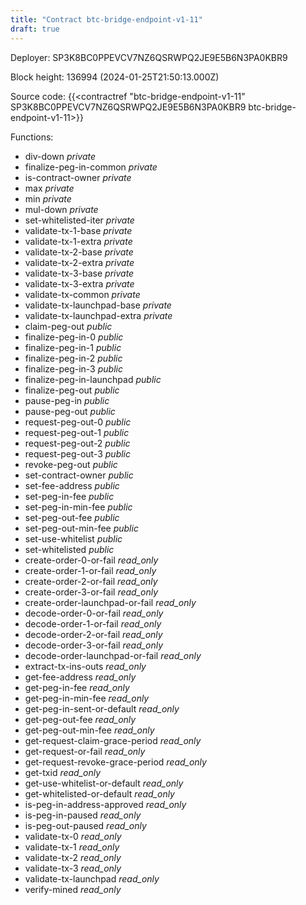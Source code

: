 ```yaml
---
title: "Contract btc-bridge-endpoint-v1-11"
draft: true
---
```

Deployer: SP3K8BC0PPEVCV7NZ6QSRWPQ2JE9E5B6N3PA0KBR9


 



Block height: 136994 (2024-01-25T21:50:13.000Z)

Source code: {{<contractref "btc-bridge-endpoint-v1-11" SP3K8BC0PPEVCV7NZ6QSRWPQ2JE9E5B6N3PA0KBR9 btc-bridge-endpoint-v1-11>}}

Functions:

* div-down _private_
* finalize-peg-in-common _private_
* is-contract-owner _private_
* max _private_
* min _private_
* mul-down _private_
* set-whitelisted-iter _private_
* validate-tx-1-base _private_
* validate-tx-1-extra _private_
* validate-tx-2-base _private_
* validate-tx-2-extra _private_
* validate-tx-3-base _private_
* validate-tx-3-extra _private_
* validate-tx-common _private_
* validate-tx-launchpad-base _private_
* validate-tx-launchpad-extra _private_
* claim-peg-out _public_
* finalize-peg-in-0 _public_
* finalize-peg-in-1 _public_
* finalize-peg-in-2 _public_
* finalize-peg-in-3 _public_
* finalize-peg-in-launchpad _public_
* finalize-peg-out _public_
* pause-peg-in _public_
* pause-peg-out _public_
* request-peg-out-0 _public_
* request-peg-out-1 _public_
* request-peg-out-2 _public_
* request-peg-out-3 _public_
* revoke-peg-out _public_
* set-contract-owner _public_
* set-fee-address _public_
* set-peg-in-fee _public_
* set-peg-in-min-fee _public_
* set-peg-out-fee _public_
* set-peg-out-min-fee _public_
* set-use-whitelist _public_
* set-whitelisted _public_
* create-order-0-or-fail _read_only_
* create-order-1-or-fail _read_only_
* create-order-2-or-fail _read_only_
* create-order-3-or-fail _read_only_
* create-order-launchpad-or-fail _read_only_
* decode-order-0-or-fail _read_only_
* decode-order-1-or-fail _read_only_
* decode-order-2-or-fail _read_only_
* decode-order-3-or-fail _read_only_
* decode-order-launchpad-or-fail _read_only_
* extract-tx-ins-outs _read_only_
* get-fee-address _read_only_
* get-peg-in-fee _read_only_
* get-peg-in-min-fee _read_only_
* get-peg-in-sent-or-default _read_only_
* get-peg-out-fee _read_only_
* get-peg-out-min-fee _read_only_
* get-request-claim-grace-period _read_only_
* get-request-or-fail _read_only_
* get-request-revoke-grace-period _read_only_
* get-txid _read_only_
* get-use-whitelist-or-default _read_only_
* get-whitelisted-or-default _read_only_
* is-peg-in-address-approved _read_only_
* is-peg-in-paused _read_only_
* is-peg-out-paused _read_only_
* validate-tx-0 _read_only_
* validate-tx-1 _read_only_
* validate-tx-2 _read_only_
* validate-tx-3 _read_only_
* validate-tx-launchpad _read_only_
* verify-mined _read_only_

